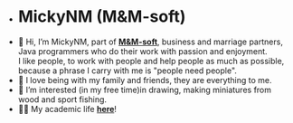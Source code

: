 - <h1>MickyNM (M&M-soft)</h1>
- 👋 Hi, I’m MickyNM, part of <a href = "https://www.mm-soft.rs/"><b>M&M-soft</b></a>, business and marriage partners, Java programmers who do their work with passion and enjoyment. <br>
I like people, to work with people and help people as much as possible, because a phrase I carry with me is "people need people".
- 🏡 I love being with my family and friends, they are everything to me.
- 👀 I’m interested (in my free time)in drawing, making miniatures from wood and sport fishing.
- 👨‍🎓 My academic life <a href = "https://github.com/MickyNM/list-of-courses"><b>here</b></a>!


<!---
MickyNM/MickyNM is a ✨ special ✨ repository because its `README.md` (this file) appears on your GitHub profile.
You can click the Preview link to take a look at your changes.
--->
